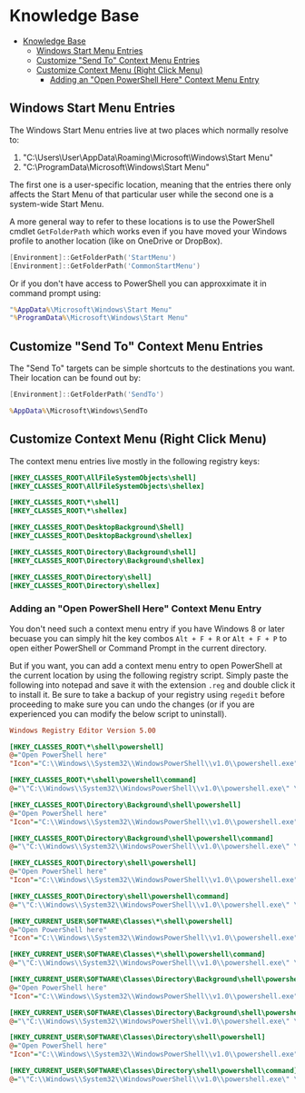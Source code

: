 # Knowledge Base

- [Knowledge Base](#knowledge-base)
  - [Windows Start Menu Entries](#windows-start-menu-entries)
  - [Customize "Send To" Context Menu Entries](#customize-send-to-context-menu-entries)
  - [Customize Context Menu (Right Click Menu)](#customize-context-menu-right-click-menu)
    - [Adding an "Open PowerShell Here" Context Menu Entry](#adding-an-open-powershell-here-context-menu-entry)

## Windows Start Menu Entries

The Windows Start Menu entries live at two places which normally resolve to:

1. "C:\\Users\\User\\AppData\\Roaming\\Microsoft\\Windows\\Start Menu"
2. "C:\\ProgramData\\Microsoft\\Windows\\Start Menu"

The first one is a user-specific location, meaning that the entries there only
affects the Start Menu of that particular user while the second one is a
system-wide Start Menu.

A more general way to refer to these locations is to use the PowerShell cmdlet
`GetFolderPath` which works even if you have moved your Windows profile to
another location (like on OneDrive or DropBox).

```PowerShell
[Environment]::GetFolderPath('StartMenu')
[Environment]::GetFolderPath('CommonStartMenu')
```

Or if you don't have access to PowerShell you can approxximate it in command
prompt using:

```bat
"%AppData%\Microsoft\Windows\Start Menu"
"%ProgramData%\Microsoft\Windows\Start Menu"
```

## Customize "Send To" Context Menu Entries

The "Send To" targets can be simple shortcuts to the destinations you want.
Their location can be found out by:

```PowerShell
[Environment]::GetFolderPath('SendTo')
```

```bat
%AppData%\Microsoft\Windows\SendTo
```

## Customize Context Menu (Right Click Menu)

The context menu entries live mostly in the following registry keys:

```ini
[HKEY_CLASSES_ROOT\AllFileSystemObjects\shell]
[HKEY_CLASSES_ROOT\AllFileSystemObjects\shellex]

[HKEY_CLASSES_ROOT\*\shell]
[HKEY_CLASSES_ROOT\*\shellex]

[HKEY_CLASSES_ROOT\DesktopBackground\Shell]
[HKEY_CLASSES_ROOT\DesktopBackground\shellex]

[HKEY_CLASSES_ROOT\Directory\Background\shell]
[HKEY_CLASSES_ROOT\Directory\Background\shellex]

[HKEY_CLASSES_ROOT\Directory\shell]
[HKEY_CLASSES_ROOT\Directory\shellex]
```

### Adding an "Open PowerShell Here" Context Menu Entry

You don't need such a context menu entry if you have Windows 8 or later becuase
you can simply hit the key combos `Alt + F + R` or `Alt + F + P` to open either
PowerShell or Command Prompt in the current directory.

But if you want, you can add a context menu entry to open PowerShell at the
current location by using the following registry script. Simply paste the
following into notepad and save it with the extension `.reg` and double click it
to install it. Be sure to take a backup of your registry using `regedit` before
proceeding to make sure you can undo the changes (or if you are experienced you
can modify the below script to uninstall).

```ini
Windows Registry Editor Version 5.00

[HKEY_CLASSES_ROOT\*\shell\powershell]
@="Open PowerShell here"
"Icon"="C:\\Windows\\System32\\WindowsPowerShell\\v1.0\\powershell.exe"

[HKEY_CLASSES_ROOT\*\shell\powershell\command]
@="\"C:\\Windows\\System32\\WindowsPowerShell\\v1.0\\powershell.exe\" \"%V\""

[HKEY_CLASSES_ROOT\Directory\Background\shell\powershell]
@="Open PowerShell here"
"Icon"="C:\\Windows\\System32\\WindowsPowerShell\\v1.0\\powershell.exe"

[HKEY_CLASSES_ROOT\Directory\Background\shell\powershell\command]
@="\"C:\\Windows\\System32\\WindowsPowerShell\\v1.0\\powershell.exe\" \"%V\""

[HKEY_CLASSES_ROOT\Directory\shell\powershell]
@="Open PowerShell here"
"Icon"="C:\\Windows\\System32\\WindowsPowerShell\\v1.0\\powershell.exe"

[HKEY_CLASSES_ROOT\Directory\shell\powershell\command]
@="\"C:\\Windows\\System32\\WindowsPowerShell\\v1.0\\powershell.exe\" \"%V\""

[HKEY_CURRENT_USER\SOFTWARE\Classes\*\shell\powershell]
@="Open PowerShell here"
"Icon"="C:\\Windows\\System32\\WindowsPowerShell\\v1.0\\powershell.exe"

[HKEY_CURRENT_USER\SOFTWARE\Classes\*\shell\powershell\command]
@="\"C:\\Windows\\System32\\WindowsPowerShell\\v1.0\\powershell.exe\" \"%V\""

[HKEY_CURRENT_USER\SOFTWARE\Classes\Directory\Background\shell\powershell]
@="Open PowerShell here"
"Icon"="C:\\Windows\\System32\\WindowsPowerShell\\v1.0\\powershell.exe"

[HKEY_CURRENT_USER\SOFTWARE\Classes\Directory\Background\shell\powershell\command]
@="\"C:\\Windows\\System32\\WindowsPowerShell\\v1.0\\powershell.exe\" \"%V\""

[HKEY_CURRENT_USER\SOFTWARE\Classes\Directory\shell\powershell]
@="Open PowerShell here"
"Icon"="C:\\Windows\\System32\\WindowsPowerShell\\v1.0\\powershell.exe"

[HKEY_CURRENT_USER\SOFTWARE\Classes\Directory\shell\powershell\command]
@="\"C:\\Windows\\System32\\WindowsPowerShell\\v1.0\\powershell.exe\" \"%V\""
```
